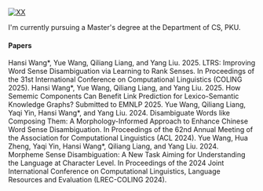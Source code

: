 [![XX](https://img.shields.io/badge/XX-github-blue?logo=github)](https://github.com/XX)

I'm currently pursuing a Master's degree at the Department of CS, PKU.


#### Papers  
Hansi Wang*, Yue Wang, Qiliang Liang, and Yang Liu. 2025. LTRS: Improving Word Sense Disambiguation via Learning to Rank Senses. In Proceedings of the 31st International Conference on Computational Linguistics (COLING 2025).
Hansi Wang*, Yue Wang, Qiliang Liang, and Yang Liu. 2025. How Sememic Components Can Benefit Link Prediction for Lexico-Semantic Knowledge Graphs? Submitted to EMNLP 2025.
Yue Wang, Qiliang Liang, Yaqi Yin, Hansi Wang*, and Yang Liu. 2024. Disambiguate Words like Composing Them: A Morphology-Informed Approach to Enhance Chinese Word Sense Disambiguation. In Proceedings of the 62nd Annual Meeting of the Association for Computational Linguistics (ACL 2024).
Yue Wang, Hua Zheng, Yaqi Yin, Hansi Wang*, Qiliang Liang, and Yang Liu. 2024. Morpheme Sense Disambiguation: A New Task Aiming for Understanding the Language at Character Level. In Proceedings of the 2024 Joint International Conference on Computational Linguistics, Language Resources and Evaluation (LREC-COLING 2024).
